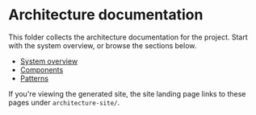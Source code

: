 # Architecture documentation

This folder collects the architecture documentation for the project. Start with the system overview, or browse the sections below.

- [System overview](./system-overview.md)
- [Components](./components/README.md)
- [Patterns](./patterns/README.md)

If you're viewing the generated site, the site landing page links to these pages under `architecture-site/`.
